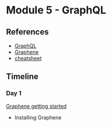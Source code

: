 # Module 5 - GraphQL

## References

- [GraphQL](https://graphql.org/)
- [Graphene](https://graphene-python.org/)
- [cheatsheet](https://pandas.pydata.org/Pandas_Cheat_Sheet.pdf)

## Timeline

### Day 1

[Graphene getting started](https://docs.graphene-python.org/en/latest/quickstart/)

- Installing Graphene

